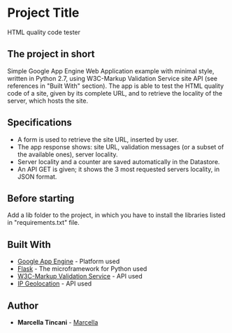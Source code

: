 # Project Title

HTML quality code tester

## The project in short

Simple Google App Engine Web Application example with minimal style, written in Python 2.7, using W3C-Markup Validation Service site API 
(see references in "Built With" section).
The app is able to test the HTML quality code of a site, given by its complete URL, and to retrieve the locality of the 
server, which hosts the site.

## Specifications

- A form is used to retrieve the site URL, inserted by user.
- The app response shows: site URL, validation messages (or a subset of the available ones), server locality.
- Server locality and a counter are saved automatically in the Datastore.
- An API GET is given; it shows the 3 most requested servers locality, in JSON format.

## Before starting
Add a lib folder to the project, in which you have to install the libraries listed in "requirements.txt" file.

## Built With

* [Google App Engine](https://cloud.google.com/appengine) - Platform used
* [Flask](http://flask.pocoo.org/) - The microframework for Python used
* [W3C-Markup Validation Service](https://validator.w3.org/) - API used
* [IP Geolocation](https://ip2country.info/) - API used

## Author

* **Marcella Tincani** - [Marcella](https://github.com/tmarcy)
